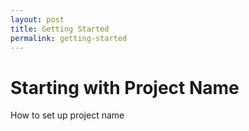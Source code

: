 ```yaml
---
layout: post
title: Getting Started
permalink: getting-started
---
```


Starting with Project Name
=====================

How to set up project name
